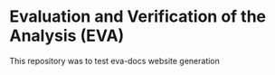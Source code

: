 
# Evaluation and Verification of the Analysis (EVA)

This repository was to test eva-docs website generation
